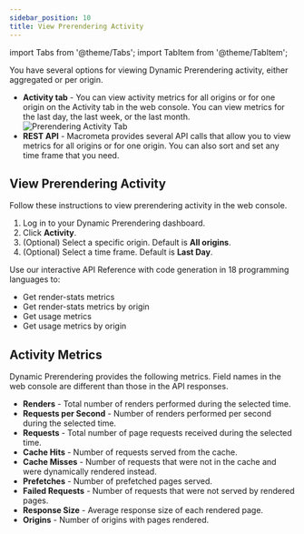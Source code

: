 ```yaml
---
sidebar_position: 10
title: View Prerendering Activity
---
```

import Tabs from '@theme/Tabs';
import TabItem from '@theme/TabItem';

You have several options for viewing Dynamic Prerendering activity, either aggregated or per origin.

- **Activity tab** - You can view activity metrics for all origins or for one origin on the Activity tab in the web console. You can view metrics for the last day, the last week, or the last month.
  ![Prerendering Activity Tab](/img/prerendering/activity-tab.png)
- **REST API** - Macrometa provides several API calls that allow you to view metrics for all origins or for one origin. You can also sort and set any time frame that you need.

## View Prerendering Activity

<Tabs groupId="operating-systems">
<TabItem value="console" label="Web Console">

Follow these instructions to view prerendering activity in the web console.

1. Log in to your Dynamic Prerendering dashboard.
2. Click **Activity**.
3. (Optional) Select a specific origin. Default is **All origins**.
4. (Optional) Select a time frame. Default is **Last Day**.

</TabItem>
<TabItem value="api" label="REST API">

Use our interactive API Reference with code generation in 18 programming languages to:

- Get render-stats metrics
- Get render-stats metrics by origin
- Get usage metrics
- Get usage metrics by origin

</TabItem>
</Tabs>

## Activity Metrics

Dynamic Prerendering provides the following metrics. Field names in the web console are different than those in the API responses.

- **Renders** - Total number of renders performed during the selected time.
- **Requests per Second** - Number of renders performed per second during the selected time.
- **Requests** - Total number of page requests received during the selected time.
- **Cache Hits** - Number of requests served from the cache.
- **Cache Misses** - Number of requests that were not in the cache and were dynamically rendered instead.
- **Prefetches** - Number of prefetched pages served.
- **Failed Requests** - Number of requests that were not served by rendered pages.
- **Response Size** - Average response size of each rendered page.
- **Origins** - Number of origins with pages rendered.
